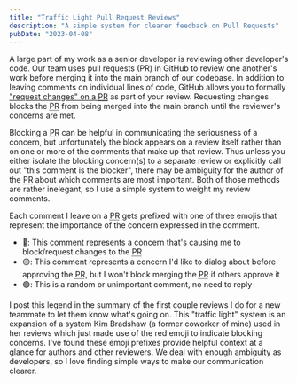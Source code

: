 ```yaml
---
title: "Traffic Light Pull Request Reviews"
description: "A simple system for clearer feedback on Pull Requests"
pubDate: "2023-04-08"
---
```


A large part of my work as a senior developer is reviewing other developer's code.
Our team uses pull requests (<abbr>PR</abbr>) in GitHub to review one another's work before merging it into the main branch of our codebase. In addition to leaving comments on individual lines of code, GitHub allows you to formally ["request changes" on a <abbr title="pull request">PR</abbr>](https://docs.github.com/en/pull-requests/collaborating-with-pull-requests/reviewing-changes-in-pull-requests/reviewing-proposed-changes-in-a-pull-request#submitting-your-review) as part of your review. Requesting changes blocks the <abbr title="pull request">PR</abbr> from being merged into the main branch until the reviewer's concerns are met.

Blocking a <abbr title="pull request">PR</abbr> can be helpful in communicating the seriousness of a concern, but unfortunately the block appears on a review itself rather than on one or more of the comments that make up that review. Thus unless you either isolate the blocking concern(s) to a separate review or explicitly call out "this comment is the blocker", there may be ambiguity for the author of the <abbr title="pull request">PR</abbr> about which comments are most important. Both of those methods are rather inelegant, so I use a simple system to weight my review comments.

Each comment I leave on a <abbr title="pull request">PR</abbr> gets prefixed with one of three emojis that represent the importance of the concern expressed in the comment.

- 🔴: This comment represents a concern that's causing me to block/request changes to the <abbr title="pull request">PR</abbr>
- 🟡: This comment represents a concern I'd like to dialog about before approving the <abbr title="pull request">PR</abbr>, but I won't block merging the <abbr title="pull request">PR</abbr> if others approve it
- 🟢: This is a random or unimportant comment, no need to reply

I post this legend in the summary of the first couple reviews I do for a new teammate to let them know what's going on. This "traffic light" system is an expansion of a system Kim Bradshaw (a former coworker of mine) used in her reviews which just made use of the red emoji to indicate blocking concerns. I've found these emoji prefixes provide helpful context at a glance for authors and other reviewers. We deal with enough ambiguity as developers, so I love finding simple ways to make our communication clearer.
